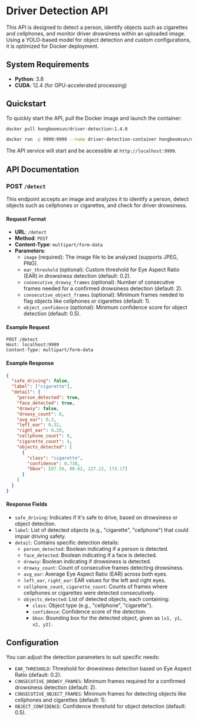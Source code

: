 # Driver Detection API

This API is designed to detect a person, identify objects such as cigarettes and cellphones, and monitor driver drowsiness within an uploaded image. Using a YOLO-based model for object detection and custom configurations, it is optimized for Docker deployment.

## System Requirements

- **Python**: 3.8
- **CUDA**: 12.4 (for GPU-accelerated processing)

## Quickstart

To quickly start the API, pull the Docker image and launch the container:

```bash
docker pull hongbeomsun/driver-detection:1.4.0

docker run -p 9999:9999 --name driver-detection-container hongbeomsun/driver-detection:1.4.0
```

The API service will start and be accessible at `http://localhost:9999`.

## API Documentation

### **POST** `/detect`

This endpoint accepts an image and analyzes it to identify a person, detect objects such as cellphones or cigarettes, and check for driver drowsiness.

#### Request Format

- **URL**: `/detect`
- **Method**: `POST`
- **Content-Type**: `multipart/form-data`
- **Parameters**:
  - `image` (required): The image file to be analyzed (supports JPEG, PNG).
  - `ear_threshold` (optional): Custom threshold for Eye Aspect Ratio (EAR) in drowsiness detection (default: 0.2).
  - `consecutive_drowsy_frames` (optional): Number of consecutive frames needed for a confirmed drowsiness detection (default: 2).
  - `consecutive_object_frames` (optional): Minimum frames needed to flag objects like cellphones or cigarettes (default: 1).
  - `object_confidence` (optional): Minimum confidence score for object detection (default: 0.5).

#### Example Request

```http
POST /detect
Host: localhost:9999
Content-Type: multipart/form-data
```

#### Example Response

```json
{
  "safe_driving": false,
  "label": ["cigarette"],
  "detail": {
    "person_detected": true,
    "face_detected": true,
    "drowsy": false,
    "drowsy_count": 0,
    "avg_ear": 0.3,
    "left_ear": 0.32,
    "right_ear": 0.28,
    "cellphone_count": 0,
    "cigarette_count": 4,
    "objects_detected": [
      {
        "class": "cigarette",
        "confidence": 0.738,
        "bbox": [87.56, 80.62, 227.22, 173.17]
      }
    ]
  }
}
```

#### Response Fields

- `safe_driving`: Indicates if it's safe to drive, based on drowsiness or object detection.
- `label`: List of detected objects (e.g., "cigarette", "cellphone") that could impair driving safety.
- `detail`: Contains specific detection details:
  - `person_detected`: Boolean indicating if a person is detected.
  - `face_detected`: Boolean indicating if a face is detected.
  - `drowsy`: Boolean indicating if drowsiness is detected.
  - `drowsy_count`: Count of consecutive frames detecting drowsiness.
  - `avg_ear`: Average Eye Aspect Ratio (EAR) across both eyes.
  - `left_ear`, `right_ear`: EAR values for the left and right eyes.
  - `cellphone_count`, `cigarette_count`: Counts of frames where cellphones or cigarettes were detected consecutively.
  - `objects_detected`: List of detected objects, each containing:
    - `class`: Object type (e.g., "cellphone", "cigarette").
    - `confidence`: Confidence score of the detection.
    - `bbox`: Bounding box for the detected object, given as `[x1, y1, x2, y2]`.

## Configuration

You can adjust the detection parameters to suit specific needs:

- `EAR_THRESHOLD`: Threshold for drowsiness detection based on Eye Aspect Ratio (default: 0.2).
- `CONSECUTIVE_DROWSY_FRAMES`: Minimum frames required for a confirmed drowsiness detection (default: 2).
- `CONSECUTIVE_OBJECT_FRAMES`: Minimum frames for detecting objects like cellphones and cigarettes (default: 1).
- `OBJECT_CONFIDENCE`: Confidence threshold for object detection (default: 0.5).

